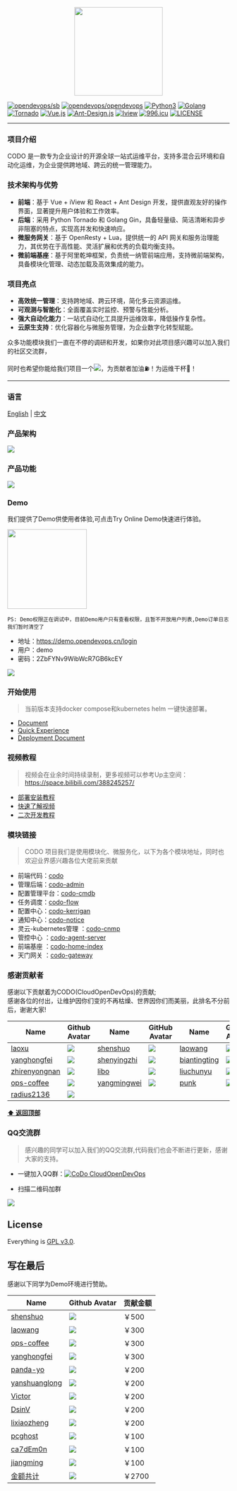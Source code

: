 <p align="center">
    <a href="https://www.opendevops.cn/">
        <img width="200" src="https://www.opendevops.cn/images/head_logo.png">
    </a>
</p>

[![opendevops/sb](https://jaywcjlove.github.io/sb/lang/english.svg)](README.md)
[![opendevops/opendevops](https://jaywcjlove.github.io/sb/ico/gitee.svg)](http://gitee.com/opendevops)
[![Python3](https://img.shields.io/badge/Python-3.9-green.svg?style=plastic)](https://www.python.org/)
[![Golang](https://img.shields.io/badge/golang-1.23-brightgreen.svg?style=plastic)](https://golang.google.cn/)
[![Tornado](https://img.shields.io/badge/Tornado-6.0-brightgreen.svg?style=plastic)](https://www.tornadoweb.org)
[![Vue.js](https://img.shields.io/badge/Vuejs-2.5-brightgreen.svg?style=plastic)](https://cn.vuejs.org)
[![Ant-Design.js](https://img.shields.io/badge/Ant--Design-4.8-blue.svg?style=plastic)](https://ant-design.antgroup.com/)
[![Iview](https://img.shields.io/badge/iview-3.2.0-blue.svg?style=plastic)](https://www.iviewui.com/)
[![996.icu](https://img.shields.io/badge/link-996.icu-red.svg)](https://996.icu)
[![LICENSE](https://img.shields.io/badge/license-Anti%20996-blue.svg)](https://github.com/996icu/996.ICU/blob/master/LICENSE)

----

### 项目介绍 

CODO 是一款专为企业设计的开源全球一站式运维平台，支持多混合云环境和自动化运维，为企业提供跨地域、跨云的统一管理能力。

### 技术架构与优势

- **前端**：基于 Vue + iView 和 React + Ant Design 开发，提供直观友好的操作界面，显著提升用户体验和工作效率。  
- **后端**：采用 Python Tornado 和 Golang Gin，具备轻量级、简洁清晰和异步非阻塞的特点，实现高并发和快速响应。
- **微服务网关**：基于 OpenResty + Lua，提供统一的 API 网关和服务治理能力，其优势在于高性能、灵活扩展和优秀的负载均衡支持。
- **微前端基座**：基于阿里乾坤框架，负责统一纳管前端应用，支持微前端架构，具备模块化管理、动态加载及高效集成的能力。

### 项目亮点  

- **高效统一管理**：支持跨地域、跨云环境，简化多云资源运维。  
- **可观测与智能化**：全面覆盖实时监控、预警与性能分析。  
- **强大自动化能力**：一站式自动化工具提升运维效率，降低操作复杂性。  
- **云原生支持**：优化容器化与微服务管理，为企业数字化转型赋能。  

众多功能模块我们一直在不停的调研和开发，如果你对此项目感兴趣可以加入我们的社区交流群，

同时也希望你能给我们项目一个![](https://img.shields.io/github/stars/opendevops-cn/opendevops.svg)，为贡献者加油⛽️！为运维干杯🍻！

----

### 语言

[English](README_EN.md) | [中文](README.md)


### 产品架构

![](images/project_arch.png)

### 产品功能

![](images/pro_fun_3.png)

### Demo
我们提供了Demo供使用者体验,可点击Try Online Demo快速进行体验。

<a href="https://demo.opendevops.cn/login" target="api_explorer">
  <img src="https://img.alicdn.com/tfs/TB12GX6zW6qK1RjSZFmXXX0PFXa-744-122.png" width="180" />
</a>

`PS: Demo权限正在调试中，目前Demo用户只有查看权限，且暂不开放用户列表,Demo订单日志我们暂时清空了`

- 地址：https://demo.opendevops.cn/login
- 用户：demo
- 密码：2ZbFYNv9WibWcR7GB6kcEY



![](image/codo_index.png)


### 开始使用

> 当前版本支持docker compose和kubernetes helm 一键快速部署。

- [Document](http://docs.opendevops.cn/)
- [Quick Experience](https://demo.opendevops.cn/login)
- [Deployment Document](https://github.com/opendevops-cn/codo-deploy-docs)

### 视频教程
> 视频会在业余时间持续录制，更多视频可以参考Up主空间：https://space.bilibili.com/388245257/

- [部署安装教程](https://www.bilibili.com/video/BV1BL4y1a7TU/)
- [快速了解视频](https://www.bilibili.com/video/BV1rp4y1v7fa/)
- [二次开发教程](https://www.bilibili.com/video/BV1Sy4y137md/)

### 模块链接
> CODO 项目我们是使用模块化、微服务化，以下为各个模块地址，同时也欢迎业界感兴趣各位大佬前来贡献

- 前端代码：[codo](https://github.com/opendevops-cn/codo)
- 管理后端：[codo-admin](https://github.com/opendevops-cn/codo-admin)
- 配置管理平台：[codo-cmdb](https://github.com/opendevops-cn/codo-cmdb)
- 任务调度：[codo-flow](https://github.com/opendevops-cn/codo-flow)
- 配置中心：[codo-kerrigan](https://github.com/opendevops-cn/kerrigan)
- 通知中心：[codo-notice](https://github.com/opendevops-cn/codo-notice)
- 灵云-kubernetes管理 ：[codo-cnmp](https://github.com/opendevops-cn/codo-cnmp)
- 管控中心 ：[codo-agent-server](https://github.com/opendevops-cn/codo-agent-server)
- 前端基座 ：[codo-home-index](https://github.com/opendevops-cn/codo-home-index)
- 天门网关 ：[codo-gateway](https://github.com/opendevops-cn/codo-gateway)

### 感谢贡献者

感谢以下贡献着为CODO(CloudOpenDevOps)的贡献;  
感谢各位的付出，让维护因你们变的不再枯燥、世界因你们而美丽，此排名不分前后，谢谢大家!


| Name                                          | Github Avatar                                                | Name                                          | GitHub Avatar                                                | Name                                              | Github Avatar                                                |
| --------------------------------------------- | ------------------------------------------------------------ | --------------------------------------------- | ------------------------------------------------------------ | ------------------------------------------------- | ------------------------------------------------------------ |
| [laoxu](https://github.com/rootman-xjj)       | ![](https://avatars1.githubusercontent.com/u/46043588?s=70&v=4) | [shenshuo](https://github.com/ss1917)         | ![](https://avatars3.githubusercontent.com/u/20316110?s=70&v=4) | [laowang](https://github.com/cyancow)             | ![](https://avatars2.githubusercontent.com/u/56914892?s=70&v=4) |
| [yanghongfei](https://github.com/yanghongfei) | ![](https://avatars3.githubusercontent.com/u/22789928?s=70&v=4) | [shenyingzhi](https://github.com/shenyingzhi) | ![](https://avatars0.githubusercontent.com/u/20352098?s=70&v=4) | [biantingting](https://github.com/biantingting94) | ![](https://avatars2.githubusercontent.com/u/32928032?s=70&v=4) |
| [zhirenyongnan](https://github.com/Aaronzryn) | ![](https://avatars3.githubusercontent.com/u/35439838?s=70&v=4) | [libo](https://github.com/alexbolee)          | ![](https://avatars0.githubusercontent.com/u/46021689?s=70&v=4) | [liuchunyu](https://github.com/liuchunyu007)      | ![](https://avatars2.githubusercontent.com/u/49022863?s=70&v=4) |
| [ops-coffee](https://github.com/ops-coffee)   | ![](https://avatars3.githubusercontent.com/u/42868360?s=70&v=4) | [yangmingwei](https://github.com/yangmv)      | ![](https://avatars3.githubusercontent.com/u/18107515?s=70&v=4) | [punk](https://github.com/it-sos)                 | ![](https://avatars.githubusercontent.com/u/34646441?s=70&v=4) |
| [radius2136](https://github.com/radius2136)   | ![](https://avatars2.githubusercontent.com/u/23356532?s=70&v=4) |                                               |                                                              |                                                   |                                                              |                                                           |



**[⬆ 返回顶部](#产品架构)**

### QQ交流群  

> 感兴趣的同学可以加入我们的QQ交流群,代码我们也会不断进行更新，感谢大家的支持。


- 一键加入QQ群：<a target="_blank" href="//shang.qq.com/wpa/qunwpa?idkey=69f5e118727c7ea925cc8d2f0eef0d729898cb8a24eae47e2b3ca3dd048de9d9"><img border="0" src="images/join_qq_group.png" alt="CoDo  CloudOpenDevOps" title="OpenDevOps用户交流群"></a>

- 扫描二维码加群

![](images/1558948707580.png)

## License

Everything is [GPL v3.0](https://www.gnu.org/licenses/gpl-3.0.html).


## 写在最后

感谢以下同学为Demo环境进行赞助。



|Name|Github Avatar|贡献金额|
|---|---|---|
|[shenshuo](https://github.com/ss1917)  |  ![](https://avatars3.githubusercontent.com/u/20316110?s=70&v=4)  | ￥500 |
|[laowang](https://github.com/cyancow) | ![](https://avatars2.githubusercontent.com/u/56914892?s=70&v=4) | ￥300 |
|[ops-coffee](https://github.com/ops-coffee) | ![](https://avatars3.githubusercontent.com/u/42868360?s=70&v=4) | ￥300    |
|[yanghongfei](https://github.com/yanghongfei) | ![](https://avatars3.githubusercontent.com/u/22789928?s=70&v=4) | ￥300 |
|[panda-yo](https://github.com/panda-yo) | ![](https://avatars3.githubusercontent.com/u/19947676?s=70&v=4) | ￥200 |
|[yanshuanglong](https://github.com/yanshuanglong) | ![](https://avatars3.githubusercontent.com/u/53425315?s=70&v=4) | ￥200 |
|[Victor](https://github.com/victor) | ![](https://avatars3.githubusercontent.com/u/7311?s=70&v=4) | ￥200 |
|[DsinV](https://github.com/ywl913) | ![](https://avatars3.githubusercontent.com/u/8074956?s=70&v=4) | ￥200 |
|[lixiaozheng](https://github.com/si7eka) | ![](https://avatars3.githubusercontent.com/u/22789928?s=70&v=4) | ￥200 |
|[pcghost](https://github.com/q48775533q/) | ![](https://avatars3.githubusercontent.com/u/17016455?s=70&v=4) | ￥100 |
|[ca7dEm0n](https://github.com/ca7dEm0n) | ![](https://avatars3.githubusercontent.com/u/14136093?s=70&v=4) | ￥100 |
|[jiangming](https://github.com/jiangming1) | ![](https://avatars3.githubusercontent.com/u/22789928?s=70&v=4) | ￥100 |
|[金额共计](https://github.com/opendevops-cn) | ![](https://avatars3.githubusercontent.com/u/44669566?s=70&v=4) | ￥2700 |

